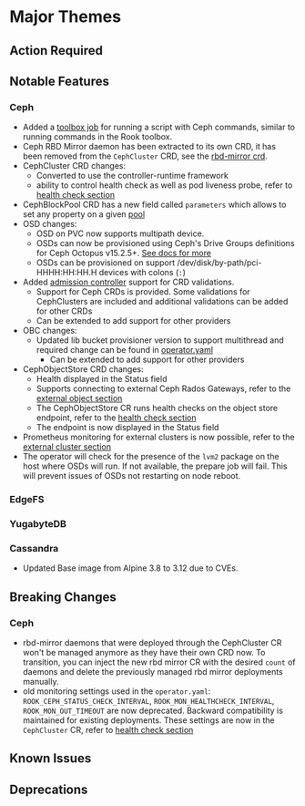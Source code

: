 # Major Themes

## Action Required

## Notable Features

### Ceph

- Added a [toolbox job](Documentation/ceph-toolbox.md#toolbox-job) for running a script with Ceph commands, similar to running commands in the Rook toolbox.
- Ceph RBD Mirror daemon has been extracted to its own CRD, it has been removed from the `CephCluster` CRD, see the [rbd-mirror crd](Documentation/ceph-rbd-mirror-crd.html).
- CephCluster CRD changes:
  - Converted to use the controller-runtime framework
  - ability to control health check as well as pod liveness probe, refer to [health check section](Documentation/ceph-cluster-crd.html#health-settings)
- CephBlockPool CRD has a new field called `parameters` which allows to set any property on a given [pool](Documentation/ceph-pool-crd.html#add-specific-pool-properties)
- OSD changes:
  - OSD on PVC now supports multipath device.
  - OSDs can now be provisioned using Ceph's Drive Groups definitions for Ceph Octopus v15.2.5+.
    [See docs for more](Documentation/ceph-cluster-crd.md#storage-selection-via-ceph-drive-groups)
  - OSDs can be provisioned on support /dev/disk/by-path/pci-HHHH:HH:HH.H devices with colons (`:`)
- Added [admission controller](Documentation/admission-controller-usage.md) support for CRD validations.
  - Support for Ceph CRDs is provided. Some validations for CephClusters are included and additional validations can be added for other CRDs
  - Can be extended to add support for other providers
- OBC changes:
  - Updated lib bucket provisioner version to support multithread and required change can be found in [operator.yaml](cluster/examples/kubernetes/ceph/operator.yaml#L449)
    - Can be extended to add support for other providers
- CephObjectStore CRD changes:
  - Health displayed in the Status field
  - Supports connecting to external Ceph Rados Gateways, refer to the [external object section](Documentation/ceph-object.html#connect-to-external-object-store)
  - The CephObjectStore CR runs health checks on the object store endpoint, refer to the [health check section](Documentation/ceph-object-store-crd.html#health-settings)
  - The endpoint is now displayed in the Status field
- Prometheus monitoring for external clusters is now possible, refer to the [external cluster section](Documentation/ceph-cluster-crd.html#external-cluster)
- The operator will check for the presence of the `lvm2` package on the host where OSDs will run. If not available, the prepare job will fail. This will prevent issues of OSDs not restarting on node reboot.

### EdgeFS

### YugabyteDB

### Cassandra

- Updated Base image from Alpine 3.8 to 3.12 due to CVEs.

## Breaking Changes

### Ceph

- rbd-mirror daemons that were deployed through the CephCluster CR won't be managed anymore as they have their own CRD now.
To transition, you can inject the new rbd mirror CR with the desired `count` of daemons and delete the previously managed rbd mirror deployments manually.
- old monitoring settings used in the `operator.yaml`: `ROOK_CEPH_STATUS_CHECK_INTERVAL`, `ROOK_MON_HEALTHCHECK_INTERVAL`, `ROOK_MON_OUT_TIMEOUT` are now deprecated.
Backward compatibility is maintained for existing deployments. These settings are now in the `CephCluster` CR, refer to [health check section](Documentation/ceph-cluster-crd.html#health-settings)

## Known Issues

### <Storage Provider>

## Deprecations

### <Storage Provider>
